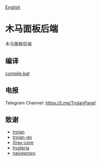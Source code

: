 [English](README.md)

# 木马面板后端

木马面板后端

## 编译

[compile.bat](compile.bat)

## 电报

Telegram Channel: https://t.me/TrojanPanel

## 致谢

- [trojan](https://github.com/trojan-gfw/trojan)
- [trojan-go](https://github.com/p4gefau1t/trojan-go)
- [Xray-core](https://github.com/XTLS/Xray-core)
- [hysteria](https://github.com/HyNetwork/hysteria)
- [naiveproxy](https://github.com/klzgrad/naiveproxy)

